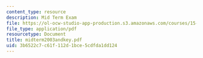 ```yaml
---
content_type: resource
description: Mid Term Exam
file: https://ol-ocw-studio-app-production.s3.amazonaws.com/courses/15-057-systems-optimization-spring-2003/3b6522c7c61f112d1bce5cdfda1dd124_midterm2003andkey.pdf
file_type: application/pdf
resourcetype: Document
title: midterm2003andkey.pdf
uid: 3b6522c7-c61f-112d-1bce-5cdfda1dd124
---
```

